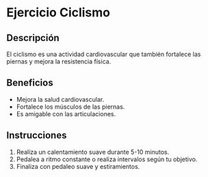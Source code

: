 # Ejercicio Ciclismo

## Descripción
El ciclismo es una actividad cardiovascular que también fortalece las piernas y mejora la resistencia física.

## Beneficios
- Mejora la salud cardiovascular.
- Fortalece los músculos de las piernas.
- Es amigable con las articulaciones.

## Instrucciones
1. Realiza un calentamiento suave durante 5-10 minutos.
2. Pedalea a ritmo constante o realiza intervalos según tu objetivo.
3. Finaliza con pedaleo suave y estiramientos.